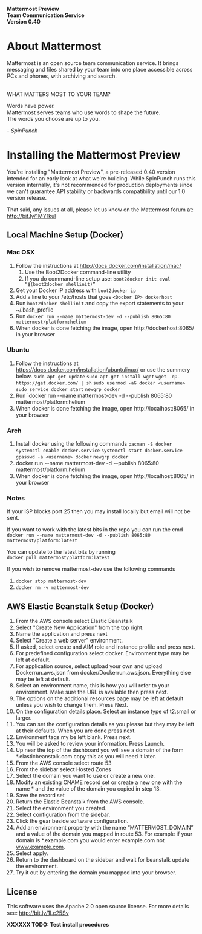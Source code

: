 **Mattermost Preview**  
**Team Communication Service**  
**Version 0.40**


About Mattermost
================

Mattermost is an open source team communication service. It brings messaging and files shared by your team into one place accessible across PCs and phones, with archiving and search.

<br>
WHAT MATTERS MOST TO YOUR TEAM? 

Words have power.  
Mattermost serves teams who use words to shape the future.  
The words you choose are up to you.

*- SpinPunch*


Installing the Mattermost Preview 
=================================

You're installing "Mattermost Preview", a pre-released 0.40 version intended for an early look at what we're building. While SpinPunch runs this version internally, it's not recommended for production deployments since we can't guarantee API stability or backwards compatibility until our 1.0 version release. 

That said, any issues at all, please let us know on the Mattermost forum at: http://bit.ly/1MY1kul

Local Machine Setup (Docker)
-----------------------------

### Mac OSX ###

1. Follow the instructions at http://docs.docker.com/installation/mac/  
    1. Use the Boot2Docker command-line utility  
    2. If you do command-line setup use: `boot2docker init eval “$(boot2docker shellinit)”`  
2. Get your Docker IP address with `boot2docker ip`
3. Add a line to your /etc/hosts that goes `<Docker IP> dockerhost`
4. Run `boot2docker shellinit` and copy the export statements to your ~/.bash\_profile
5. Run `docker run --name mattermost-dev -d --publish 8065:80 mattermost/platform:helium`
6. When docker is done fetching the image, open http://dockerhost:8065/ in your browser

### Ubuntu ###
1. Follow the instructions at https://docs.docker.com/installation/ubuntulinux/ or use the summery below.
`sudo apt-get update`
`sudo apt-get install wget`
`wget -qO- https://get.docker.com/ | sh`
`sudo usermod -aG docker <username>`
`sudo service docker start`
`newgrp docker`
2. Run `docker run --name mattermost-dev -d --publish 8065:80 mattermost/platform:helium
3. When docker is done fetching the image, open http://localhost:8065/ in your browser

### Arch ###
1. Install docker using the following commands
`pacman -S docker`
`systemctl enable docker.service`
`systemctl start docker.service`
`gpasswd -a <username> docker`
`newgrp docker`
2. docker run --name mattermost-dev -d --publish 8065:80 mattermost/platform:helium
3. When docker is done fetching the image, open http://localhost:8065/ in your browser

### Notes ###
If your ISP blocks port 25 then you may install locally but email will not be sent.

If you want to work with the latest bits in the repo you can run the cmd  
`docker run --name mattermost-dev -d --publish 8065:80 mattermost/platform:latest`

You can update to the latest bits by running  
`docker pull mattermost/platform:latest`

If you wish to remove mattermost-dev use the following commands  
1. `docker stop mattermost-dev`
2. `docker rm -v mattermost-dev`


AWS Elastic Beanstalk Setup (Docker)
------------------------------------

1. From the AWS console select Elastic Beanstalk
2. Select "Create New Application" from the top right.
3. Name the application and press next
4. Select "Create a web server" environment.
5. If asked, select create and AIM role and instance profile and press next.
6. For predefined configuration select docker. Environment type may be left at default.
7. For application source, select upload your own and upload Dockerrun.aws.json from docker/Dockerrun.aws.json. Everything else may be left at default.
8. Select an environment name, this is how you will refer to your environment. Make sure the URL is available then press next.
9. The options on the additional resources page may be left at default unless you wish to change them. Press Next.
10. On the configuration details place. Select an instance type of t2.small or larger.
11. You can set the configuration details as you please but they may be left at their defaults. When you are done press next.
12. Environment tags my be left blank. Press next.
13. You will be asked to review your information. Press Launch.
14. Up near the top of the dashboard you will see a domain of the form \*.elasticbeanstalk.com copy this as you will need it later.
15. From the AWS console select route 53
16. From the sidebar select Hosted Zones 
17. Select the domain you want to use or create a new one.
18. Modify an existing CNAME record set or create a new one with the name * and the value of the domain you copied in step 13.
19. Save the record set
20. Return the Elastic Beanstalk from the AWS console.
21. Select the environment you created.
22. Select configuration from the sidebar.
23. Click the gear beside software configuration.
24. Add an environment property with the name “MATTERMOST\_DOMAIN” and a value of the domain you mapped in route 53. For example if your domain is \*.example.com you would enter example.com not www.example.com.
25. Select apply.
26. Return to the dashboard on the sidebar and wait for beanstalk update the environment.
27. Try it out by entering the domain you mapped into your browser.

License
-------

This software uses the Apache 2.0 open source license. For more details see: http://bit.ly/1Lc25Sv  


**XXXXXX TODO: Test install procedures**
